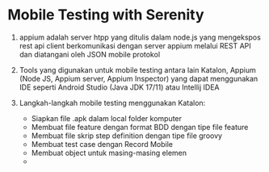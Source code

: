 # Mobile Testing with Serenity
1. appium adalah server htpp yang ditulis dalam node.js yang mengekspos rest api client berkomunikasi dengan server appium  melalui REST API dan diatangani oleh JSON mobile protokol 

2. Tools yang digunakan untuk mobile testing antara lain Katalon, Appium (Node JS, Appium server, Appium Inspector) yang dapat menggunakan IDE seperti Android Studio (Java JDK 17/11) atau Intellij IDEA

3. Langkah-langkah mobile testing menggunakan Katalon:
    - Siapkan file .apk dalam local folder komputer
    - Membuat file feature dengan format BDD dengan tipe file feature
    - Membuat file skrip step definition dengan tipe file groovy
    - Membuat test case dengan Record Mobile
    - Membuat object untuk masing-masing elemen   
    - 